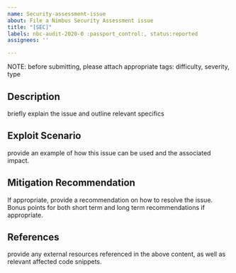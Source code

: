 ```yaml
---
name: Security-assessment-issue
about: File a Nimbus Security Assessment issue
title: "[SEC]"
labels: nbc-audit-2020-0 :passport_control:, status:reported
assignees: ''

---
```


NOTE: before submitting, please attach appropriate tags: difficulty, severity, type

## Description
briefly explain the issue and outline relevant specifics

## Exploit Scenario
provide an example of how this issue can be used and the associated impact.

## Mitigation Recommendation
If appropriate, provide a recommendation on how to resolve the issue. Bonus points for both short term and long term recommendations if appropriate. 

## References
provide any external resources referenced in the above content, as well as relevant affected code snippets.
